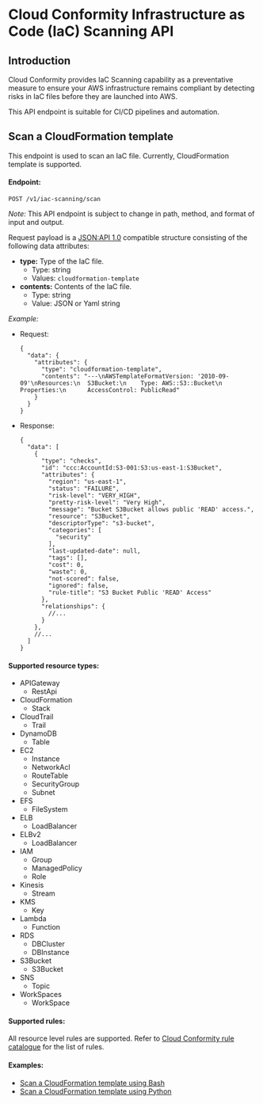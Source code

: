 # Cloud Conformity Infrastructure as Code (IaC) Scanning API

## Introduction
Cloud Conformity provides IaC Scanning capability as a preventative measure to 
ensure your AWS infrastructure remains compliant by detecting risks in IaC files
before they are launched into AWS.

This API endpoint is suitable for CI/CD pipelines and automation.

## Scan a CloudFormation template
This endpoint is used to scan an IaC file. Currently, CloudFormation template is
supported.

#### Endpoint: 
`POST /v1/iac-scanning/scan`

_Note:_ This API endpoint is subject to change in path, method, and format of input and output.

Request payload is a [JSON:API 1.0](https://jsonapi.org/format/1.0/) compatible
structure consisting of the following data attributes:
* **type:** Type of the IaC file.
  - Type: string
  - Values: `cloudformation-template`
* **contents:** Contents of the IaC file.
  - Type: string
  - Value: JSON or Yaml string
  
_Example:_
- Request:
	```json5
	{
	  "data": {
		"attributes": {
		  "type": "cloudformation-template",
		  "contents": "---\nAWSTemplateFormatVersion: '2010-09-09'\nResources:\n  S3Bucket:\n    Type: AWS::S3::Bucket\n    Properties:\n      AccessControl: PublicRead"
		}
	  }
	}
	```
- Response:
	```json5
	{
      "data": [
        {
          "type": "checks",
          "id": "ccc:AccountId:S3-001:S3:us-east-1:S3Bucket",
          "attributes": {
            "region": "us-east-1",
            "status": "FAILURE",
            "risk-level": "VERY_HIGH",
            "pretty-risk-level": "Very High",
            "message": "Bucket S3Bucket allows public 'READ' access.",
            "resource": "S3Bucket",
            "descriptorType": "s3-bucket",
            "categories": [
              "security"
            ],
            "last-updated-date": null,
            "tags": [],
            "cost": 0,
            "waste": 0,
            "not-scored": false,
            "ignored": false,
            "rule-title": "S3 Bucket Public 'READ' Access"
          },
          "relationships": {
            //...
          }
        },
        //...
      ]
    }
	```

#### Supported resource types:
- APIGateway
  - RestApi
- CloudFormation
  - Stack
- CloudTrail
  - Trail
- DynamoDB
  - Table
- EC2
  - Instance
  - NetworkAcl
  - RouteTable
  - SecurityGroup
  - Subnet
- EFS
  - FileSystem
- ELB
  - LoadBalancer
- ELBv2
  - LoadBalancer
- IAM
  - Group
  - ManagedPolicy
  - Role
- Kinesis
  - Stream
- KMS
  - Key
- Lambda
  - Function
- RDS
  - DBCluster
  - DBInstance
- S3Bucket
  - S3Bucket
- SNS
  - Topic
- WorkSpaces
  - WorkSpace

#### Supported rules:
All resource level rules are supported.
Refer to [Cloud Conformity rule catalogue](https://us-west-2.cloudconformity.com/v1/services) 
for the list of rules.

#### Examples:
* [Scan a CloudFormation template using Bash](./examples/bash/iac-scanning/scan.sh)
* [Scan a CloudFormation template using Python](./examples/python/iac-scanning/scan.py)
